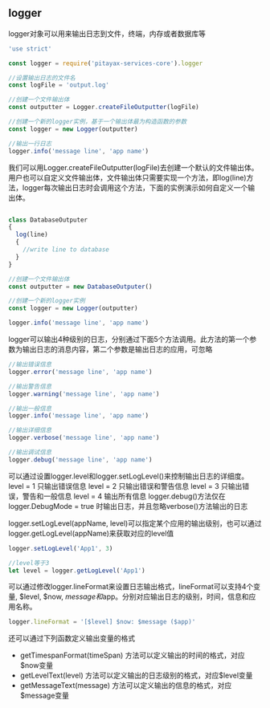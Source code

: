 ## logger
logger对象可以用来输出日志到文件，终端，内存或者数据库等

``` javascript
'use strict'

const logger = require('pitayax-services-core').logger

//设置输出日志的文件名
const logFile = 'output.log'

//创建一个文件输出体
const outputter = Logger.createFileOutputter(logFile)

//创建一个新的logger实例，基于一个输出体最为构造函数的参数
const logger = new Logger(outputter)

//输出一行日志
logger.info('message line', 'app name')
```

我们可以用Logger.createFileOutputter(logFile)去创建一个默认的文件输出体。用户也可以自定义文件输出体，文件输出体只需要实现一个方法，即log(line)方法，logger每次输出日志时会调用这个方法，下面的实例演示如何自定义一个输出体。

``` javascript

class DatabaseOutputer
{
  log(line)
  {
    //write line to database
  }
}

//创建一个文件输出体
const outputter = new DatabaseOutputer()

//创建一个新的logger实例
const logger = new Logger(outputter)

logger.info('message line', 'app name')

```

logger可以输出4种级别的日志，分别通过下面5个方法调用。此方法的第一个参数为输出日志的消息内容，第二个参数是输出日志的应用，可忽略

``` javascript
//输出错误信息
logger.error('message line', 'app name')

//输出警告信息
logger.warning('message line', 'app name')

//输出一般信息
logger.info('message line', 'app name')

//输出详细信息
logger.verbose('message line', 'app name')

//输出调试信息
logger.debug('message line', 'app name')
```

可以通过设置logger.level和logger.setLogLevel()来控制输出日志的详细度。
level = 1 只输出错误信息
level = 2 只输出错误和警告信息
level = 3 只输出错误，警告和一般信息
level = 4 输出所有信息
logger.debug()方法仅在logger.DebugMode = true 时输出日志，并且忽略verbose()方法输出的日志

logger.setLogLevel(appName, level)可以指定某个应用的输出级别，也可以通过logger.getLogLevel(appName)来获取对应的level值

``` javascript
logger.setLogLevel('App1', 3)

//level等于3
let level = logger.getLogLevel('App1')

```

可以通过修改logger.lineFormat来设置日志输出格式，lineFormat可以支持4个变量, $level, $now, $message和$app。分别对应输出日志的级别，时间，信息和应用名称。

``` javascript
logger.lineFormat = '[$level] $now: $message ($app)'
```
还可以通过下列函数定义输出变量的格式
- getTimespanFormat(timeSpan) 方法可以定义输出的时间的格式，对应$now变量
- getLevelText(level) 方法可以定义输出的日志级别的格式，对应$level变量
- getMessageText(message) 方法可以定义输出的信息的格式，对应$message变量
